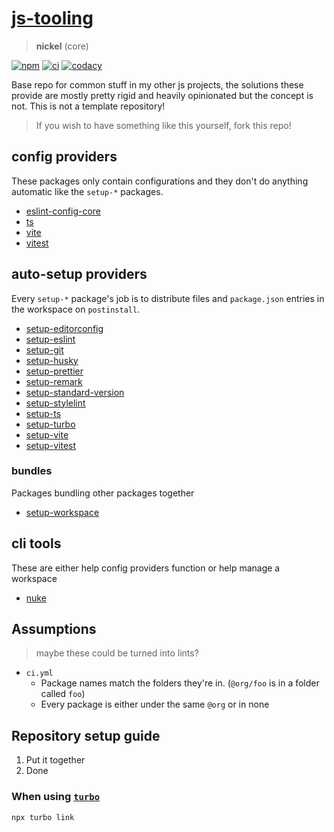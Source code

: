# [js-tooling](https://github.com/AlexAegis/js-tooling)

> **nickel** (core)

[![npm](https://img.shields.io/npm/v/@alexaegis/ts/latest)](https://www.npmjs.com/package/@alexaegis/ts)
[![ci](https://github.com/AlexAegis/js-tooling/actions/workflows/ci.yml/badge.svg)](https://github.com/AlexAegis/js-tooling/actions/workflows/ci.yml)
[![codacy](https://app.codacy.com/project/badge/Grade/7939332dc9454dc1b0529e720ff902e6)](https://www.codacy.com/gh/AlexAegis/js-tooling/dashboard?utm_source=github.com&utm_medium=referral&utm_content=AlexAegis/js-tooling&utm_campaign=Badge_Grade)

Base repo for common stuff in my other js projects, the solutions these provide
are mostly pretty rigid and heavily opinionated but the concept is not. This is
not a template repository!

> If you wish to have something like this yourself, fork this repo!

## config providers

These packages only contain configurations and they don't do anything automatic
like the `setup-*` packages.

- [eslint-config-core](packages/eslint-config-core/)
- [ts](packages/ts/)
- [vite](packages/vite/)
- [vitest](packages/vitest/)

## auto-setup providers

Every `setup-*` package's job is to distribute files and `package.json` entries
in the workspace on `postinstall`.

- [setup-editorconfig](packages/setup-editorconfig/)
- [setup-eslint](packages/setup-eslint/)
- [setup-git](packages/setup-git/)
- [setup-husky](packages/setup-husky/)
- [setup-prettier](packages/setup-prettier/)
- [setup-remark](packages/setup-remark/)
- [setup-standard-version](packages/setup-standard-version/)
- [setup-stylelint](packages/setup-stylelint/)
- [setup-ts](packages/setup-ts/)
- [setup-turbo](packages/setup-turbo/)
- [setup-vite](packages/setup-vite/)
- [setup-vitest](packages/setup-vitest/)

### bundles

Packages bundling other packages together

- [setup-workspace](packages/setup-workspace/)

## cli tools

These are either help config providers function or help manage a workspace

- [nuke](packages/nuke/)

## Assumptions

> maybe these could be turned into lints?

- `ci.yml`
  - Package names match the folders they're in. (`@org/foo` is in a folder
    called `foo`)
  - Every package is either under the same `@org` or in none

## Repository setup guide

1.  Put it together
2.  Done

### When using [`turbo`](packages/setup-turbo/)

```sh
npx turbo link
```
